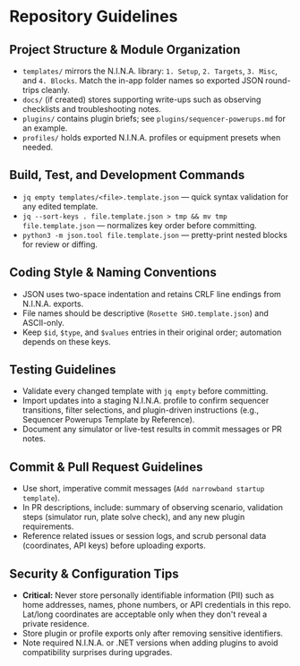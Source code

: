 # Repository Guidelines

## Project Structure & Module Organization
- `templates/` mirrors the N.I.N.A. library: `1. Setup`, `2. Targets`, `3. Misc`, and `4. Blocks`. Match the in-app folder names so exported JSON round-trips cleanly.
- `docs/` (if created) stores supporting write-ups such as observing checklists and troubleshooting notes.
- `plugins/` contains plugin briefs; see `plugins/sequencer-powerups.md` for an example.
- `profiles/` holds exported N.I.N.A. profiles or equipment presets when needed.

## Build, Test, and Development Commands
- `jq empty templates/<file>.template.json` — quick syntax validation for any edited template.
- `jq --sort-keys . file.template.json > tmp && mv tmp file.template.json` — normalizes key order before committing.
- `python3 -m json.tool file.template.json` — pretty-print nested blocks for review or diffing.

## Coding Style & Naming Conventions
- JSON uses two-space indentation and retains CRLF line endings from N.I.N.A. exports.
- File names should be descriptive (`Rosette SHO.template.json`) and ASCII-only.
- Keep `$id`, `$type`, and `$values` entries in their original order; automation depends on these keys.

## Testing Guidelines
- Validate every changed template with `jq empty` before committing.
- Import updates into a staging N.I.N.A. profile to confirm sequencer transitions, filter selections, and plugin-driven instructions (e.g., Sequencer Powerups Template by Reference).
- Document any simulator or live-test results in commit messages or PR notes.

## Commit & Pull Request Guidelines
- Use short, imperative commit messages (`Add narrowband startup template`).
- In PR descriptions, include: summary of observing scenario, validation steps (simulator run, plate solve check), and any new plugin requirements.
- Reference related issues or session logs, and scrub personal data (coordinates, API keys) before uploading exports.

## Security & Configuration Tips
- **Critical:** Never store personally identifiable information (PII) such as home addresses, names, phone numbers, or API credentials in this repo. Lat/long coordinates are acceptable only when they don't reveal a private residence.
- Store plugin or profile exports only after removing sensitive identifiers.
- Note required N.I.N.A. or .NET versions when adding plugins to avoid compatibility surprises during upgrades.

